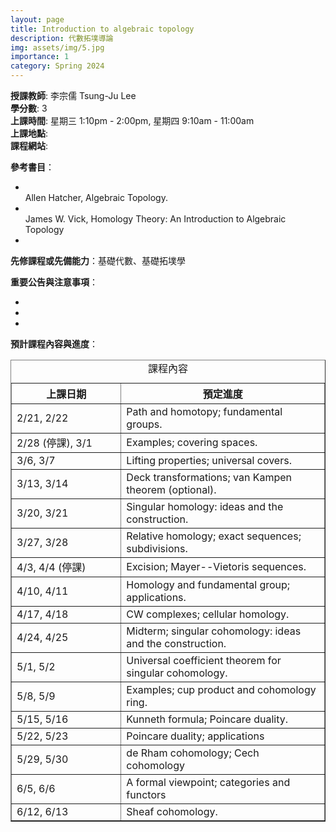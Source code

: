 ```yaml
---
layout: page
title: Introduction to algebraic topology 
description: 代數拓墣導論
img: assets/img/5.jpg
importance: 1
category: Spring 2024
---
```


<p><b>授課教師</b>: 李宗儒 Tsung-Ju Lee
<br><b>學分數</b>: 3
<br><b>上課時間</b>: 星期三 1:10pm - 2:00pm, 星期四 9:10am - 11:00am
<br><b>上課地點</b>: 
<br><b>課程網站</b>: 
<p><b>參考書目</b>：
<ul>
<li></li> Allen Hatcher, Algebraic Topology.
<li></li> James W. Vick, Homology Theory: An Introduction to Algebraic Topology
<li></li> 
</ul>

<p><b>先修課程或先備能力</b>：基礎代數、基礎拓墣學</p>

<p><b>重要公告與注意事項</b>：
<ul>
<li></li>
<li></li>
<li></li>
</ul>
</p>

<p><b>預計課程內容與進度</b>：
<table border="1">
  <caption style="caption-side:top"><center>課程內容</center></caption>
  <tr>
    <th style="width:35%"> 上課日期 </th>
    <th style="width:65%"><center> 預定進度 </center></th>
  </tr>
  <tr>
    <td>2/21, 2/22</td> 
    <td>Path and homotopy; fundamental groups.</td>
  </tr> 
  <tr>
    <td> 2/28 (停課), 3/1</td>
    <td>Examples; covering spaces.</td>
  </tr>
  <tr>
    <td> 3/6, 3/7</td>
    <td>Lifting properties; universal covers.</td>
  </tr>
  <tr>
    <td> 3/13, 3/14</td>
    <td>Deck transformations; van Kampen theorem (optional).</td>
  </tr>
  <tr>
    <td> 3/20, 3/21</td>
    <td>Singular homology: ideas and the construction.</td>
  </tr>
  <tr>
    <td> 3/27, 3/28</td>
    <td>Relative homology; exact sequences; subdivisions.</td>
  </tr>
  <tr>
    <td> 4/3, 4/4 (停課)</td>
    <td>Excision; Mayer--Vietoris sequences.</td>
  </tr>
  <tr>
    <td> 4/10, 4/11 </td>
    <td>Homology and fundamental group; applications.</td>
  </tr>
  <tr>
    <td> 4/17, 4/18 </td>
    <td>CW complexes; cellular homology.</td>
  </tr>
  <tr>
    <td> 4/24, 4/25 </td>
    <td>Midterm; singular cohomology: ideas and the construction.</td>
  </tr>
  <tr>
    <td> 5/1, 5/2 </td>
    <td>Universal coefficient theorem for singular cohomology.</td>
  </tr>
  <tr>
    <td> 5/8, 5/9 </td>
    <td>Examples; cup product and cohomology ring.</td>
  </tr>
  <tr>
    <td> 5/15, 5/16 </td>
    <td>Kunneth formula; Poincare duality.</td>
  </tr>
  <tr>
    <td> 5/22, 5/23 </td>
    <td>Poincare duality; applications</td>
  </tr>
  <tr>
    <td> 5/29, 5/30 </td>
    <td>de Rham cohomology; Cech cohomology</td>
  </tr>
  <tr>
    <td> 6/5, 6/6 </td>
    <td>A formal viewpoint; categories and functors</td>
  </tr>
  <tr>
    <td> 6/12, 6/13 </td>
    <td>Sheaf cohomology.</td>
  </tr>

</table>
</p>


<p>
<br>
</p>

